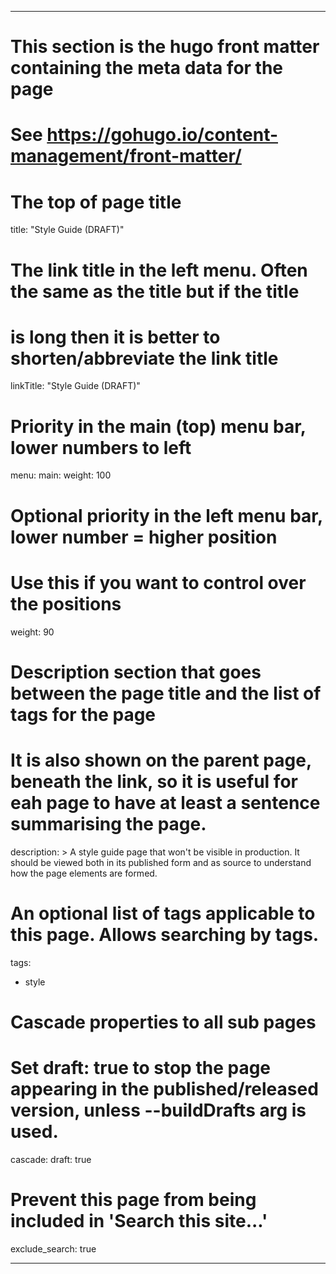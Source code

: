 
---
# This section is the hugo front matter containing the meta data for the page
# See https://gohugo.io/content-management/front-matter/

# The top of page title
title: "Style Guide (DRAFT)"

# The link title in the left menu. Often the same as the title but if the title
# is long then it is better to shorten/abbreviate the link title
linkTitle: "Style Guide (DRAFT)"

# Priority in the main (top) menu bar, lower numbers to left
menu:
  main:
    weight: 100

# Optional priority in the left menu bar, lower number = higher position
# Use this if you want to control over the positions
weight: 90

# Description section that goes between the page title and the list of tags for the page
# It is also shown on the parent page, beneath the link, so it is useful for eah page to have at least a sentence summarising the page.
description: >
  A style guide page that won't be visible in production.
  It should be viewed both in its published form and as source to understand how the page elements are formed.

# An optional  list of tags applicable to this page. Allows searching by tags.
tags:
  - style

# Cascade properties to all sub pages
# Set draft: true to stop the page appearing in the published/released version, unless --buildDrafts arg is used.
cascade:
  draft: true

# Prevent this page from being included in 'Search this site...'
exclude_search: true

---


